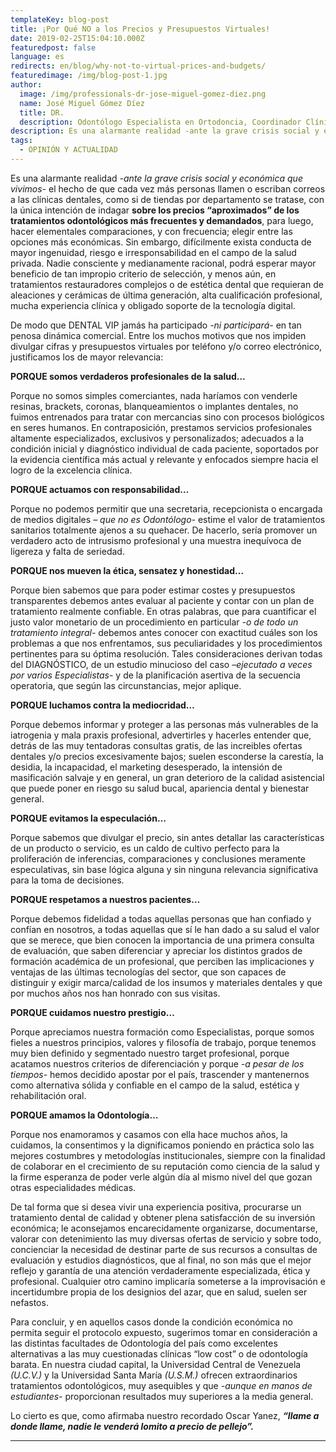 ```yaml
---
templateKey: blog-post
title: ¡Por Qué NO a los Precios y Presupuestos Virtuales!
date: 2019-02-25T15:04:10.000Z
featuredpost: false
language: es
redirects: en/blog/why-not-to-virtual-prices-and-budgets/
featuredimage: /img/blog-post-1.jpg
author: 
  image: /img/professionals-dr-jose-miguel-gomez-diez.png
  name: José Miguel Gómez Díez
  title: DR.
  description: Odontólogo Especialista en Ortodoncia, Coordinador Clínico de DENTAL VIP, Especialidades Odontológicas s.c. y verdadero apasionado del análisis, discusión, comunicación y difusión de la información científica.
description: Es una alarmante realidad -ante la grave crisis social y económica que vivimos- el hecho de que cada vez más personas llamen o escriban correos a las clínicas dentales, como si de tiendas por departamento se tratase, con la única intención de indagar sobre los precios “aproximados” de los tratamientos odontológicos más frecuentes y
tags:
  - OPINIÓN Y ACTUALIDAD
---
```


Es una alarmante realidad _-ante la grave crisis social y económica que vivimos-_ el hecho de que cada vez más personas llamen o escriban correos a las clínicas dentales, como si de tiendas por departamento se tratase, con la única intención de indagar **sobre los precios “aproximados” de los tratamientos odontológicos más frecuentes y demandados**, para luego, hacer elementales comparaciones, y con frecuencia; elegir entre las opciones más económicas. Sin embargo, difícilmente exista conducta de mayor ingenuidad, riesgo e irresponsabilidad en el campo de la salud privada. Nadie consciente y medianamente racional, podrá esperar mayor beneficio de tan impropio criterio de selección, y menos aún, en tratamientos restauradores complejos o de estética dental que requieran de aleaciones y cerámicas de última generación, alta cualificación profesional, mucha experiencia clínica y obligado soporte de la tecnología digital.

De modo que DENTAL VIP jamás ha participado _-ni participará-_ en tan penosa dinámica comercial. Entre los muchos motivos que nos impiden divulgar cifras y presupuestos virtuales por teléfono y/o correo electrónico, justificamos los de mayor relevancia:    

**PORQUE somos verdaderos profesionales de la salud…**

Porque no somos simples comerciantes, nada haríamos con venderle resinas, brackets, coronas, blanqueamientos o implantes dentales, no fuimos entrenados para tratar con mercancias sino con procesos biológicos en seres humanos. En contraposición, prestamos servicios profesionales altamente especializados, exclusivos y personalizados; adecuados a la condición inicial y diagnóstico individual de cada paciente, soportados por la evidencia científica más actual y relevante y enfocados siempre hacia el logro de la excelencia clínica.

**PORQUE actuamos con responsabilidad…**

Porque no podemos permitir que una secretaria, recepcionista o encargada de medios digitales _– que no es Odontólogo-_ estime el valor de tratamientos sanitarios totalmente ajenos a su quehacer. De hacerlo, sería promover un verdadero acto de intrusismo profesional y una muestra inequívoca de ligereza y falta de seriedad.  

**PORQUE nos mueven la ética, sensatez y honestidad…**

Porque bien sabemos que para poder estimar costes y presupuestos transparentes debemos antes evaluar al paciente y contar con un plan de tratamiento realmente confiable. En otras palabras, que para cuantificar el justo valor monetario de un procedimiento en particular _-o de todo un tratamiento integral-_ debemos antes conocer con exactitud cuáles son los problemas a que nos enfrentamos, sus peculiaridades y los procedimientos pertinentes para su óptima resolución. Tales consideraciones derivan todas del DIAGNÓSTICO, de un estudio minucioso del caso _–ejecutado a veces por varios Especialistas-_ y de la planificación asertiva de la secuencia operatoria, que según las circunstancias, mejor aplique. 

**PORQUE luchamos contra la mediocridad…**

Porque debemos informar y proteger a las personas más vulnerables de la iatrogenia y mala praxis profesional, advertirles y hacerles entender que, detrás de las muy tentadoras consultas gratis, de las increibles ofertas dentales y/o precios excesivamente bajos; suelen esconderse la carestía, la desidia, la incapacidad, el marketing desesperado, la intensión de masificación salvaje y en general, un gran deterioro de la calidad asistencial que puede poner en riesgo su salud bucal, apariencia dental y bienestar general. 

**PORQUE evitamos la especulación…**

Porque sabemos que divulgar el precio, sin antes detallar las características de un producto o servicio, es un caldo de cultivo perfecto para la proliferación de inferencias, comparaciones y conclusiones meramente especulativas, sin base lógica alguna y sin ninguna relevancia significativa para la toma de decisiones. 

**PORQUE respetamos a nuestros pacientes…**

Porque debemos fidelidad a todas aquellas personas que han confiado y confían en nosotros, a todas aquellas que sí le han dado a su salud el valor que se merece, que bien conocen la importancia de una primera consulta de evaluación, que saben diferenciar y apreciar los distintos grados de formación académica de un profesional, que perciben las implicaciones y ventajas de las últimas tecnologías del sector, que son capaces de distinguir y exigir marca/calidad de los insumos y materiales dentales y que por muchos años nos han honrado con sus visitas.  

**PORQUE cuidamos nuestro prestigio…**

Porque apreciamos nuestra formación como Especialistas, porque somos fieles a nuestros principios, valores y filosofía de trabajo, porque tenemos muy bien definido y segmentado nuestro target profesional, porque acatamos nuestros criterios de diferenciación y porque _-a pesar de los tiempos-_ hemos decidido apostar por el país, trascender y mantenernos como alternativa sólida y confiable en el campo de la salud, estética y rehabilitación oral.  

**PORQUE amamos la Odontología…**

Porque nos enamoramos y casamos con ella hace muchos años, la cuidamos, la consentimos y la dignificamos poniendo en práctica solo las mejores costumbres y metodologías institucionales, siempre con la finalidad de colaborar en el crecimiento de su reputación como ciencia de la salud y la firme esperanza de poder verle algún día al mismo nivel del que gozan otras especialidades médicas.     

De tal forma que si desea vivir una experiencia positiva, procurarse un tratamiento dental de calidad y obtener plena satisfacción de su inversión económica; le aconsejamos encarecidamente organizarse, documentarse, valorar con detenimiento las muy diversas ofertas de servicio y sobre todo, concienciar la necesidad de destinar parte de sus recursos a consultas de evaluación y estudios diagnósticos, que al final, no son más que el mejor reflejo y garantía de una atención verdaderamente especializada, ética y profesional. Cualquier otro camino implicaría someterse a la improvisación e incertidumbre propia de los designios del azar, que en salud, suelen ser nefastos.   

Para concluir, y en aquellos casos donde la condición económica no permita seguir el protocolo expuesto, sugerimos tomar en consideración a las distintas facultades de Odontología del país como excelentes alternativas a las muy cuestionadas clínicas “low cost” o de odontología barata. En nuestra ciudad capital, la Universidad Central de Venezuela _(U.C.V.)_ y la Universidad Santa María _(U.S.M.)_ ofrecen extraordinarios tratamientos odontológicos, muy asequibles y que _-aunque en manos de estudiantes-_ proporcionan resultados muy superiores a la media general.

Lo cierto es que, como afirmaba nuestro recordado Oscar Yanez, **_“llame a donde llame, nadie le venderá lomito a precio de pellejo”._**

* * *